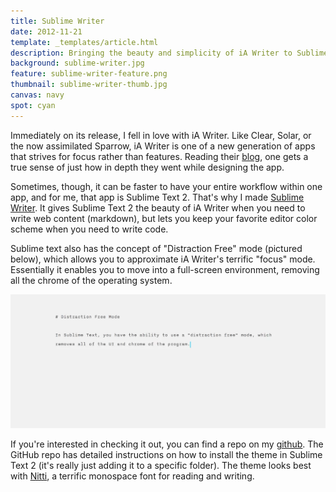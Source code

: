 ```yaml
---
title: Sublime Writer
date: 2012-11-21
template: _templates/article.html
description: Bringing the beauty and simplicity of iA Writer to Sublime Text 2
background: sublime-writer.jpg
feature: sublime-writer-feature.png
thumbnail: sublime-writer-thumb.jpg
canvas: navy
spot: cyan
---
```


Immediately on its release, I fell in love with iA Writer. Like Clear, Solar, or the now assimilated Sparrow, iA Writer is one of a new generation of apps that strives for focus rather than features. Reading their [blog](http://informationarchitects.net/blog/responsive-typography-the-basics/ "Responsive Web Typography, the Basics."), one gets a true sense of just how in depth they went while designing the app.

Sometimes, though, it can be faster to have your entire workflow within one app, and for me, that app is Sublime Text 2. That's why I made [Sublime Writer](https://github.com/paulcpederson/sublime-writer "Sublime Writer"). It gives Sublime Text 2 the beauty of iA Writer when you need to write web content (markdown), but lets you keep your favorite editor color scheme when you need to write code.

Sublime text also has the concept of "Distraction Free" mode (pictured below), which allows you to approximate iA Writer's terrific "focus" mode. Essentially it enables you to move into a full-screen environment, removing all the chrome of the operating system.

![Distraction Free Mode](distraction-free.webp)

If you're interested in checking it out, you can find a repo on my [github](https://github.com/paulcpederson/sublime-writer). The GitHub repo has detailed instructions on how to install the theme in Sublime Text 2 (it's really just adding it to a specific folder). The theme looks best with [Nitti](http://www.boldmonday.com/en/nitti/), a terrific monospace font for reading and writing.

